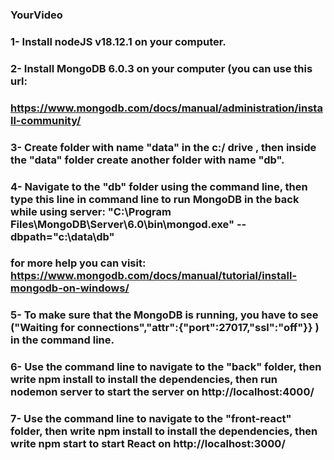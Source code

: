 ### YourVideo

### 1- Install nodeJS v18.12.1 on your computer.

### 2- Install MongoDB 6.0.3 on your computer (you can use this url:

### https://www.mongodb.com/docs/manual/administration/install-community/

### 3- Create folder with name "data" in the c:/ drive , then inside the "data" folder create another folder with name "db".

### 4- Navigate to the "db" folder using the command line, then type this line in command line to run MongoDB in the back while using server: "C:\Program Files\MongoDB\Server\6.0\bin\mongod.exe" --dbpath="c:\data\db"

### for more help you can visit: https://www.mongodb.com/docs/manual/tutorial/install-mongodb-on-windows/

### 5- To make sure that the MongoDB is running, you have to see ("Waiting for connections","attr":{"port":27017,"ssl":"off"}} ) in the command line.

### 6- Use the command line to navigate to the "back" folder, then write npm install to install the dependencies, then run nodemon server to start the server on http://localhost:4000/

### 7- Use the command line to navigate to the "front-react" folder, then write npm install to install the dependencies, then write npm start to start React on http://localhost:3000/
